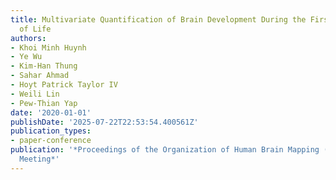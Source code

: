 ```yaml
---
title: Multivariate Quantification of Brain Development During the First Two Years
  of Life
authors:
- Khoi Minh Huynh
- Ye Wu
- Kim-Han Thung
- Sahar Ahmad
- Hoyt Patrick Taylor IV
- Weili Lin
- Pew-Thian Yap
date: '2020-01-01'
publishDate: '2025-07-22T22:53:54.400561Z'
publication_types:
- paper-conference
publication: '*Proceedings of the Organization of Human Brain Mapping (OHBM) Annual
  Meeting*'
---
```

